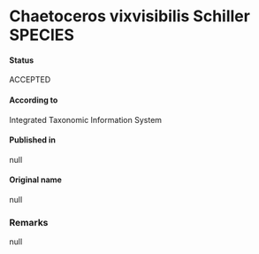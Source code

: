 Chaetoceros vixvisibilis Schiller SPECIES
=======

#### Status
ACCEPTED

#### According to
Integrated Taxonomic Information System

#### Published in
null

#### Original name
null

### Remarks
null
